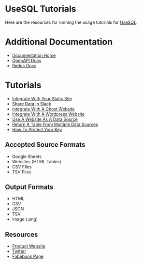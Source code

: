 # UseSQL Tutorials
Here are the resources for running the usage tutorials for [UseSQL](https://usesql.com?ref=github).

# Additional Documentation
 - [Documentation Home](https://docs.usesql.com)
 - [OpenAPI Docs](https://usesql.com/docs)
 - [Redoc Docs](https://usesql.com/redoc)

# Tutorials
 - [Integrate With Your Static Site]()
 - [Share Data In Slack]()
 - [Integrate With A Ghost Website]()
 - [Integrate With A Wordpress Website]()
 - [Use A Website As A Data Source]()
 - [Return A Table From Multiple Data Sources]()
 - [How To Protect Your Key]()

## Accepted Source Formats
 - Google Sheets
 - Websites (HTML Tables)
 - CSV FIles
 - TSV Files

## Output Formats
 - HTML
 - CSV
 - JSON
 - TSV
 - Image (.png)

## Resources
 - [Product Website](https://www.usesql.com)
 - [Twitter](https://www.twitter.com/usesqlhq)
 - [Fabebook Page](https://www.usesql.com/facebook)
